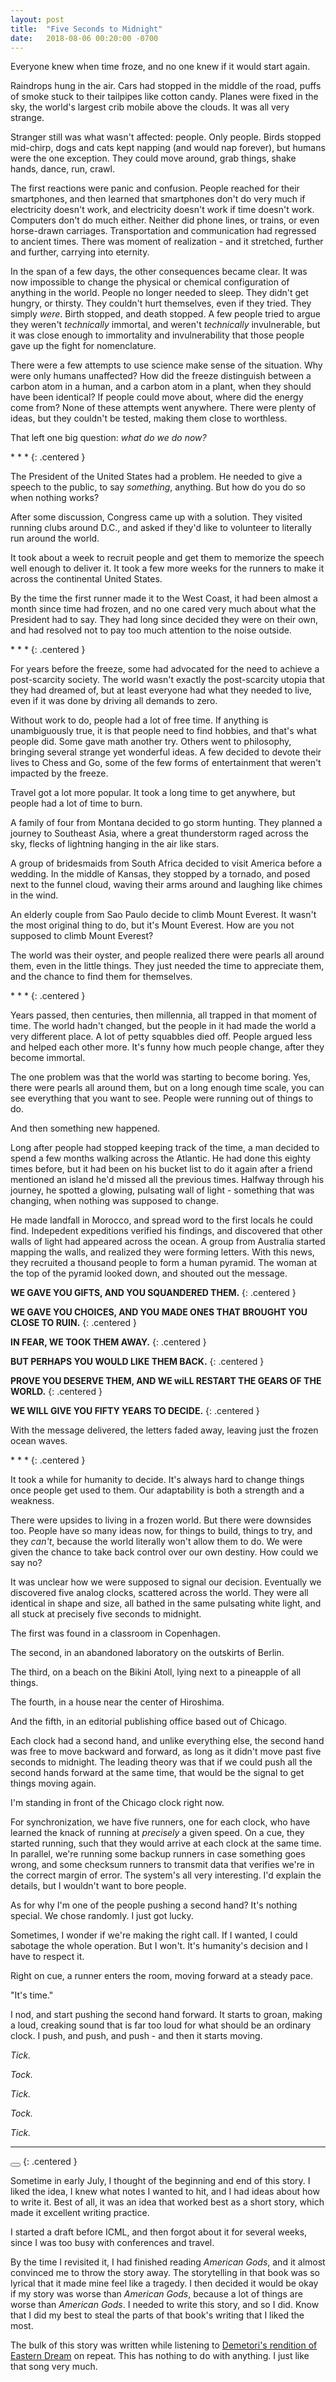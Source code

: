 ```yaml
---
layout: post
title:  "Five Seconds to Midnight"
date:   2018-08-06 00:20:00 -0700
---
```


Everyone knew when time froze, and no one knew if it would start again.

Raindrops hung in the air.
Cars had stopped in the middle of the road, puffs of smoke
stuck to their tailpipes like cotton candy.
Planes were fixed in the sky, the world's largest crib mobile above the clouds.
It was all very strange.

Stranger still was what wasn't affected: people. Only people. Birds stopped
mid-chirp, dogs and cats kept napping (and would nap forever), but humans
were the one exception. They could move around, grab things, shake hands,
dance, run, crawl.

The first reactions were panic and confusion. People reached for their
smartphones, and then learned that smartphones don't do very much if electricity
doesn't work, and electricity doesn't work if time doesn't work.
Computers don't do much either. Neither did phone lines, or trains, or even
horse-drawn carriages. Transportation
and communication had regressed to ancient times. There was moment of
realization - and it stretched, further and further, carrying into eternity.

In the span of a few days, the other consequences became clear. It was now
impossible to change the physical or chemical configuration of anything in
the world. People no longer needed to sleep. They didn't get hungry, or thirsty.
They couldn't hurt themselves, even if they tried. They simply *were*. Birth
stopped, and death stopped. A few people tried to argue they weren't
*technically* immortal, and weren't *technically* invulnerable, but it was close
enough to immortality and invulnerability that those people gave up the fight
for nomenclature.

There were a few attempts to use science make sense of the situation. Why were only
humans unaffected? How did the freeze distinguish between a carbon atom in a human, and
a carbon atom in a plant, when they should have been identical? If people could move about, where did the energy come
from? None of these attempts went anywhere. There were plenty of ideas, but they
couldn't be tested, making them close to worthless.

That left one big question: *what do we do now?*

\* \* \*
{: .centered }

The President of the United States had a problem. He needed to give a speech to
the public, to say *something*, anything. But how do you do so when nothing works?

After some discussion, Congress came up with a solution. They visited
running clubs around D.C., and asked if they'd like to volunteer to literally
run around the world.

It took about a week to recruit people and get them to memorize the speech well
enough to deliver it. It took a few more weeks for the runners to make it
across the continental United States.

By the time the first runner made it to the West Coast, it had been almost a month
since time had frozen, and no one cared very much about what the President had
to say. They had long since decided they were on their own, and had resolved not
to pay too much attention to the noise outside.

\* \* \*
{: .centered }

For years before the freeze, some had advocated for the need to achieve a
post-scarcity society. The world wasn't exactly the post-scarcity utopia that
they had dreamed of, but at least everyone had what they needed to live, even
if it was done by driving all demands to zero.

Without work to do, people had a lot of free time. If anything
is unambiguously true, it is that people need to find hobbies, and that's what people
did. Some gave math another try. Others went to philosophy, bringing
several strange yet wonderful ideas. A few decided to devote their lives to
Chess and Go, some of the few forms of entertainment that weren't impacted
by the freeze.

Travel got a lot more popular. It took a long time to get anywhere, but people
had a lot of time to burn.

A family of four from Montana decided to go storm hunting. They planned a journey to
Southeast Asia, where a great thunderstorm raged across the sky, flecks
of lightning hanging in the air like stars.

A group of bridesmaids from South Africa decided to visit America before a wedding.
In the middle of Kansas, they stopped by a tornado, and posed next to the funnel
cloud, waving their arms around and laughing like chimes in the wind.

An elderly couple from Sao Paulo decide to climb Mount Everest. It wasn't the
most original thing to do, but it's Mount Everest. How are you not supposed to climb
Mount Everest?

The world was their oyster, and people realized there were pearls all around
them, even in the little things. They just needed the time to appreciate them,
and the chance to find them for themselves.

\* \* \*
{: .centered }

Years passed, then centuries, then millennia, all trapped in that moment of time.
The world hadn't changed, but the people in it had made the world a very different
place. A lot of petty squabbles died off. People argued less and helped each
other more. It's funny how much people change, after they become immortal.

The one problem was that the world was starting to become boring. Yes, there
were pearls all around them, but on a long enough time scale, you can see
everything that you want to see. People were running out of things to do.

And then something new happened.

Long after people had stopped keeping track of the time, a man decided to spend
a few months walking across the Atlantic. He had done this eighty times
before, but it had been on his bucket list to do it again after a friend mentioned
an island he'd missed all the previous times. Halfway through his journey, he
spotted a glowing, pulsating wall of light - something that was changing, when
nothing was supposed to change.

He made landfall in Morocco, and spread word to the first locals he could find.
Indepedent
expeditions verified his findings, and discovered that other walls of light had
appeared across the ocean. A group from Australia started mapping the walls,
and realized they were forming letters. With this news, they recruited a
thousand people to form a human pyramid. The woman at the top of the pyramid
looked down, and shouted out the message.

**WE GAVE YOU GIFTS, AND YOU SQUANDERED THEM.**
{: .centered }

**WE GAVE YOU CHOICES, AND YOU MADE ONES THAT BROUGHT YOU CLOSE TO RUIN.**
{: .centered }

**IN FEAR, WE TOOK THEM AWAY.**
{: .centered }

**BUT PERHAPS YOU WOULD LIKE THEM BACK.**
{: .centered }

**PROVE YOU DESERVE THEM, AND WE wiLL RESTART THE GEARS OF THE WORLD.**
{: .centered }

**WE WILL GIVE YOU FIFTY YEARS TO DECIDE.**
{: .centered }

With the message delivered, the letters faded away, leaving just the frozen
ocean waves.

\* \* \*
{: .centered }

It took a while for humanity to decide. It's always hard to change things once
people get used to them. Our adaptability is both a strength and a weakness.

There were upsides to living in a frozen world. But there were downsides too.
People have so many ideas now, for things to build, things to try, and they
*can't*, because the world literally won't allow them to do. We were given the
chance to take back control over our own destiny. How could we say no?

It was unclear how we were supposed to signal our decision. Eventually we
discovered five analog clocks, scattered across the world. They were all
identical in shape and size, all bathed in the same pulsating white light,
and all stuck at precisely five seconds to midnight.

The first was found in a classroom in Copenhagen.

The second, in an abandoned laboratory on the outskirts of Berlin.

The third, on a beach on the Bikini Atoll, lying next to a pineapple of all things.

The fourth, in a house near the center of Hiroshima.

And the fifth, in an editorial publishing office based out of Chicago.

Each clock had a second hand, and unlike everything else, the second hand was
free to move backward and forward, as long as it didn't move past five seconds
to midnight. The leading theory was that if we could push all the second hands
forward at the same time, that would be the signal to get things moving again.

I'm standing in front of the Chicago clock right now.

For synchronization, we have five runners, one for each clock, who have learned the knack
of running at *precisely* a given speed. On a cue, they started running, such
that they would arrive at each clock at the same time. In parallel, we're
running some backup runners in case something goes wrong, and some checksum
runners to transmit data that verifies we're in the correct margin of error.
The system's all very interesting.
I'd explain the details, but I wouldn't want to bore people.

As for why I'm one of the people pushing a second hand? It's nothing special.
We chose randomly. I just got lucky.

Sometimes, I wonder if we're making the right call. If I wanted, I could sabotage
the whole operation. But I won't. It's humanity's decision and I have to respect
it.

Right on cue, a runner enters the room, moving forward at a steady pace.

"It's time."

I nod, and start pushing the second hand forward. It starts to groan,
making a loud, creaking sound that is far too loud for what should be
an ordinary clock. I push, and push, and push - and then it starts moving.

*Tick.*

*Tock.*

*Tick.*

*Tock.*

*Tick.*

---------------------------------------------------------------------

<p></p>

<button
    class="spoiler-control"
    title="Click to show Author's Notes"
    toggle1="Reveal Author's Notes"
    toggle2="Hide Author's Notes"
    affected="notes">
</button>
{: .centered }

<p class="hidden notes">
Sometime in early July, I thought of the beginning and end of this story.
I liked the idea, I knew what notes I wanted to hit, and I had ideas about
how to write it. Best of all, it was an idea that worked best as a short story,
which made it excellent writing practice.
</p>

<p class="hidden notes">
I started a draft before ICML, and then forgot about it for several weeks,
since I was too busy with conferences and travel.
</p>

<p class="hidden notes">
By the time I revisited it, I had finished reading <em>American Gods</em>, and it almost
convinced me to throw the story away. The storytelling in that book
was so lyrical that it made mine feel like a tragedy. I then decided it would
be okay if my story was worse than <em>American Gods</em>, because a lot of things are
worse than <em>American Gods</em>. I needed to write this story, and so I did.
Know that I did my best to steal the parts of that book's writing that I
liked the most.
</p>

<p class="hidden notes">
The bulk of this story was written while listening to
<a href="https://www.youtube.com/watch?v=t3sm6RcBpXU">Demetori's rendition of Eastern Dream</a>
on repeat. This has nothing to do with anything. I just like that song very much.
</p>
